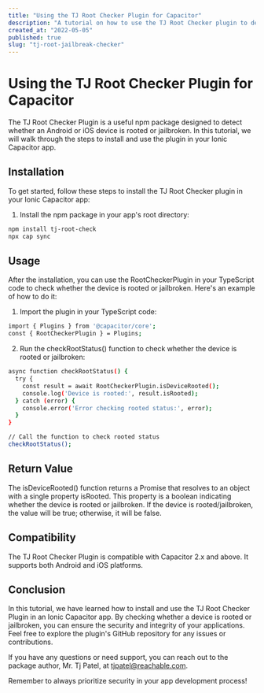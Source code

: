 ```yaml
---
title: "Using the TJ Root Checker Plugin for Capacitor"
description: "A tutorial on how to use the TJ Root Checker plugin to detect rooted or jailbroken devices in Capacitor."
created_at: "2022-05-05"
published: true
slug: "tj-root-jailbreak-checker"
---
```


# Using the TJ Root Checker Plugin for Capacitor

The TJ Root Checker Plugin is a useful npm package designed to detect whether an Android or iOS device is rooted or jailbroken. In this tutorial, we will walk through the steps to install and use the plugin in your Ionic Capacitor app.

## Installation

To get started, follow these steps to install the TJ Root Checker plugin in your Ionic Capacitor app:

1. Install the npm package in your app's root directory:

```bash
npm install tj-root-check
npx cap sync
```

## Usage

After the installation, you can use the RootCheckerPlugin in your TypeScript code to check whether the device is rooted or jailbroken. Here's an example of how to do it:

1. Import the plugin in your TypeScript code:

```bash
import { Plugins } from '@capacitor/core';
const { RootCheckerPlugin } = Plugins;
```

2. Run the checkRootStatus() function to check whether the device is rooted or jailbroken:

```bash
async function checkRootStatus() {
  try {
    const result = await RootCheckerPlugin.isDeviceRooted();
    console.log('Device is rooted:', result.isRooted);
  } catch (error) {
    console.error('Error checking rooted status:', error);
  }
}

// Call the function to check rooted status
checkRootStatus();
```

## Return Value

The isDeviceRooted() function returns a Promise that resolves to an object with a single property isRooted. This property is a boolean indicating whether the device is rooted or jailbroken. If the device is rooted/jailbroken, the value will be true; otherwise, it will be false.

## Compatibility

The TJ Root Checker Plugin is compatible with Capacitor 2.x and above. It supports both Android and iOS platforms.

## Conclusion

In this tutorial, we have learned how to install and use the TJ Root Checker Plugin in an Ionic Capacitor app. By checking whether a device is rooted or jailbroken, you can ensure the security and integrity of your applications. Feel free to explore the plugin's GitHub repository for any issues or contributions.

If you have any questions or need support, you can reach out to the package author, Mr. Tj Patel, at tjpatel@reachable.com.

Remember to always prioritize security in your app development process!